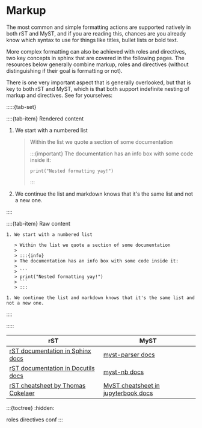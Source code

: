 # Markup

The most common and simple formatting actions are supported natively in both rST
and MyST, and if you are reading this, chances are you already know which
syntax to use for things like titles, bullet lists or bold text.

More complex formatting can also be achieved with roles and directives, two
key concepts in sphinx that are covered in the following pages.
The resources below generally combine markup, roles and directives
(without distinguishing if their goal is formatting or not).

There is one very important aspect that is generally overlooked, but that is key
to both rST and MyST, which is that both support indefinite nesting of
markup and directives. See for yourselves:

:::::{tab-set}

::::{tab-item} Rendered content

1. We start with a numbered list

   > Within the list we quote a section of some documentation
   >
   > :::{important}
   > The documentation has an info box with some code inside it:
   >
   > ```
   > print("Nested formatting yay!")
   > ```
   > :::

1. We continue the list and markdown knows that it's the same list and not a new one.

::::

::::{tab-item} Raw content

````
1. We start with a numbered list

   > Within the list we quote a section of some documentation
   >
   > :::{info}
   > The documentation has an info box with some code inside it:
   >
   > ```
   > print("Nested formatting yay!")
   > ```
   > :::

1. We continue the list and markdown knows that it's the same list and not a new one.
````

::::

:::::

| rST | MyST |
|---|---|
| [rST documentation in Sphinx docs](https://www.sphinx-doc.org/en/master/usage/restructuredtext/basics.html) | [myst-parser docs](https://myst-parser.readthedocs.io/en/latest/index.html) |
| [rST documentation in Docutils docs](https://docutils.sourceforge.io/docs/user/rst/quickref.html) | [myst-nb docs](https://myst-nb.readthedocs.io/en/latest/) |
| [rST cheatsheet by Thomas Cokelaer](https://thomas-cokelaer.info/tutorials/sphinx/rest_syntax.html) | [MyST cheatsheet in jupyterbook docs](https://jupyterbook.org/reference/cheatsheet.html) |

:::{toctree}
:hidden:

roles
directives
conf
:::
